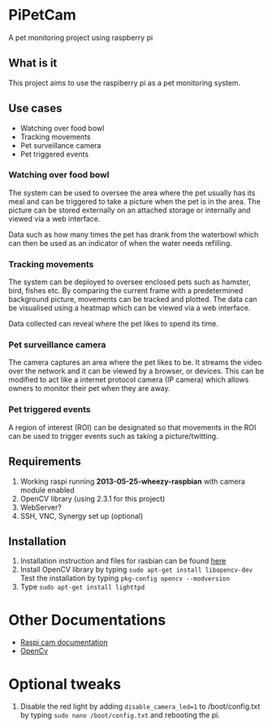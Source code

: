 PiPetCam
========

A pet monitoring project using raspberry pi

## What is it

This project aims to use the raspiberry pi as a pet monitoring system.

## Use cases

* Watching over food bowl
* Tracking movements
* Pet surveillance camera
* Pet triggered events

### Watching over food bowl

The system can be used to oversee the area where the pet usually has its meal and can be triggered to take a picture when the pet is in the area. The picture can be stored externally on an attached storage or internally and viewed via a web interface.

Data such as how many times the pet has drank from the waterbowl which can then be used as an indicator of when the water needs refilling.

### Tracking movements 

The system can be deployed to oversee enclosed pets such as hamster, bird, fishes etc. By comparing the current frame with a predetermined background picture, movements can be tracked and plotted. The data can be visualised using a heatmap which can be viewed via a web interface.

Data collected can reveal where the pet likes to spend its time. 

### Pet surveillance camera

The camera captures an area where the pet likes to be. It streams the video over the network and it can be viewed by a browser, or devices. This can be modified to act like a internet protocol camera (IP camera) which allows owners to monitor their pet when they are away.

### Pet triggered events

A region of interest (ROI) can be designated so that movements in the ROI can be used to trigger events such as taking a picture/twitting.

## Requirements

1. Working raspi running **2013-05-25-wheezy-raspbian** with camera module enabled
2. OpenCV library (using 2.3.1 for this project)
3. WebServer?
4. SSH, VNC, Synergy set up (optional)


## Installation

1. Installation instruction and files for rasbian can be found [here][rasbian_download]
2. Install OpenCV library by typing `sudo apt-get install libopencv-dev` Test the installation by typing `pkg-config opencv --modversion`
3. Type `sudo apt-get install lighttpd`


# Other Documentations

* [Raspi cam documentation][raspicam_doc]
* [OpenCv][opencv_doc]


[rasbian_download]:http://www.raspberrypi.org/downloads
[raspicam_doc]:http://www.raspberrypi.org/wp-content/uploads/2013/07/RaspiCam-Documentation.pdf
[opencv_doc]:http://docs.opencv.org

# Optional tweaks

1. Disable the red light by adding `disable_camera_led=1` to /boot/config.txt by typing `sudo nano /boot/config.txt` and rebooting the pi.